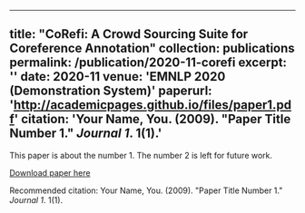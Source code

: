 

---
title: "CoRefi: A Crowd Sourcing Suite for Coreference Annotation"
collection: publications
permalink: /publication/2020-11-corefi
excerpt: ''
date: 2020-11
venue: 'EMNLP 2020 (Demonstration System)'
paperurl: 'http://academicpages.github.io/files/paper1.pdf'
citation: 'Your Name, You. (2009). &quot;Paper Title Number 1.&quot; <i>Journal 1</i>. 1(1).'
---
This paper is about the number 1. The number 2 is left for future work.

[Download paper here](http://academicpages.github.io/files/paper1.pdf)

Recommended citation: Your Name, You. (2009). "Paper Title Number 1." <i>Journal 1</i>. 1(1).